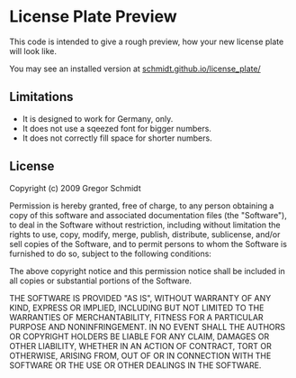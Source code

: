 License Plate Preview
=====================

This code is intended to give a rough preview, how your new license plate will
look like. 

You may see an installed version at [schmidt.github.io/license_plate/](http://schmidt.github.io/license_plate/)

Limitations
-----------

 * It is designed to work for Germany, only. 
 * It does not use a sqeezed font for bigger numbers.
 * It does not correctly fill space for shorter numbers.


License
-------

Copyright (c) 2009 Gregor Schmidt

Permission is hereby granted, free of charge, to any person obtaining a copy of
this software and associated documentation files (the "Software"), to deal in
the Software without restriction, including without limitation the rights to
use, copy, modify, merge, publish, distribute, sublicense, and/or sell copies
of the Software, and to permit persons to whom the Software is furnished to do
so, subject to the following conditions:

The above copyright notice and this permission notice shall be included in all
copies or substantial portions of the Software.

THE SOFTWARE IS PROVIDED "AS IS", WITHOUT WARRANTY OF ANY KIND, EXPRESS OR
IMPLIED, INCLUDING BUT NOT LIMITED TO THE WARRANTIES OF MERCHANTABILITY,
FITNESS FOR A PARTICULAR PURPOSE AND NONINFRINGEMENT. IN NO EVENT SHALL THE
AUTHORS OR COPYRIGHT HOLDERS BE LIABLE FOR ANY CLAIM, DAMAGES OR OTHER
LIABILITY, WHETHER IN AN ACTION OF CONTRACT, TORT OR OTHERWISE, ARISING FROM,
OUT OF OR IN CONNECTION WITH THE SOFTWARE OR THE USE OR OTHER DEALINGS IN THE
SOFTWARE.
